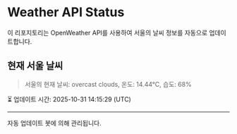 
# Weather API Status

이 리포지토리는 OpenWeather API를 사용하여 서울의 날씨 정보를 자동으로 업데이트합니다.

## 현재 서울 날씨
> 서울의 현재 날씨: overcast clouds, 온도: 14.44°C, 습도: 68%

⏳ 업데이트 시간: 2025-10-31 14:15:29 (UTC)

---
자동 업데이트 봇에 의해 관리됩니다.
